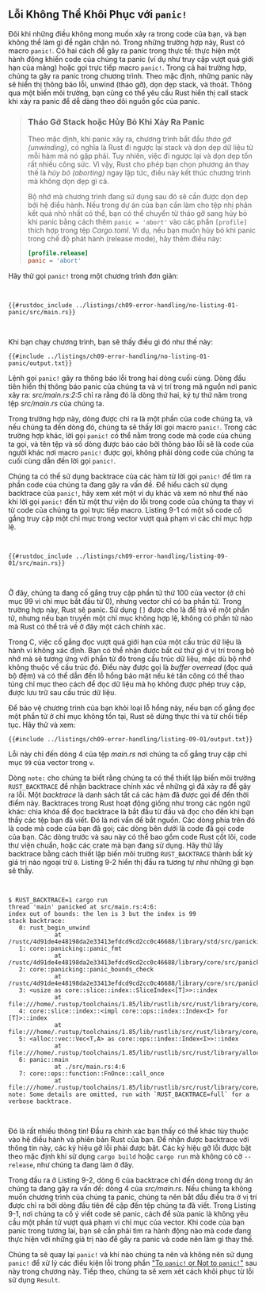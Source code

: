 ## Lỗi Không Thể Khôi Phục với `panic!`

Đôi khi những điều không mong muốn xảy ra trong code của bạn, và bạn không thể
làm gì để ngăn chặn nó. Trong những trường hợp này, Rust có macro `panic!`. Có
hai cách để gây ra panic trong thực tế: thực hiện một hành động khiến code của
chúng ta panic (ví dụ như truy cập vượt quá giới hạn của mảng) hoặc gọi trực
tiếp macro `panic!`. Trong cả hai trường hợp, chúng ta gây ra panic trong chương
trình. Theo mặc định, những panic này sẽ hiển thị thông báo lỗi, unwind (tháo
gỡ), dọn dẹp stack, và thoát. Thông qua một biến môi trường, bạn cũng có thể yêu
cầu Rust hiển thị call stack khi xảy ra panic để dễ dàng theo dõi nguồn gốc của
panic.

> ### Tháo Gỡ Stack hoặc Hủy Bỏ Khi Xảy Ra Panic
>
> Theo mặc định, khi panic xảy ra, chương trình bắt đầu _tháo gỡ (unwinding)_,
> có nghĩa là Rust đi ngược lại stack và dọn dẹp dữ liệu từ mỗi hàm mà nó gặp
> phải. Tuy nhiên, việc đi ngược lại và dọn dẹp tốn rất nhiều công sức. Vì vậy,
> Rust cho phép bạn chọn phương án thay thế là _hủy bỏ (aborting)_ ngay lập tức,
> điều này kết thúc chương trình mà không dọn dẹp gì cả.
>
> Bộ nhớ mà chương trình đang sử dụng sau đó sẽ cần được dọn dẹp bởi hệ điều
> hành. Nếu trong dự án của bạn cần làm cho tệp nhị phân kết quả nhỏ nhất có
> thể, bạn có thể chuyển từ tháo gỡ sang hủy bỏ khi panic bằng cách thêm
> `panic = 'abort'` vào các phần `[profile]` thích hợp trong tệp _Cargo.toml_.
> Ví dụ, nếu bạn muốn hủy bỏ khi panic trong chế độ phát hành (release mode),
> hãy thêm điều này:
>
> ```toml
> [profile.release]
> panic = 'abort'
> ```

Hãy thử gọi `panic!` trong một chương trình đơn giản:

<Listing file-name="src/main.rs">

```rust,should_panic,panics
{{#rustdoc_include ../listings/ch09-error-handling/no-listing-01-panic/src/main.rs}}
```

</Listing>

Khi bạn chạy chương trình, bạn sẽ thấy điều gì đó như thế này:

```console
{{#include ../listings/ch09-error-handling/no-listing-01-panic/output.txt}}
```

Lệnh gọi `panic!` gây ra thông báo lỗi trong hai dòng cuối cùng. Dòng đầu tiên
hiển thị thông báo panic của chúng ta và vị trí trong mã nguồn nơi panic xảy ra:
_src/main.rs:2:5_ chỉ ra rằng đó là dòng thứ hai, ký tự thứ năm trong tệp
_src/main.rs_ của chúng ta.

Trong trường hợp này, dòng được chỉ ra là một phần của code chúng ta, và nếu
chúng ta đến dòng đó, chúng ta sẽ thấy lời gọi macro `panic!`. Trong các trường
hợp khác, lời gọi `panic!` có thể nằm trong code mà code của chúng ta gọi, và
tên tệp và số dòng được báo cáo bởi thông báo lỗi sẽ là code của người khác nơi
macro `panic!` được gọi, không phải dòng code của chúng ta cuối cùng dẫn đến lời
gọi `panic!`.

<!-- Old heading. Do not remove or links may break. -->

<a id="using-a-panic-backtrace"></a>

Chúng ta có thể sử dụng backtrace của các hàm từ lời gọi `panic!` để tìm ra phần
code của chúng ta đang gây ra vấn đề. Để hiểu cách sử dụng backtrace của
`panic!`, hãy xem xét một ví dụ khác và xem nó như thế nào khi lời gọi `panic!`
đến từ một thư viện do lỗi trong code của chúng ta thay vì từ code của chúng ta
gọi trực tiếp macro. Listing 9-1 có một số code cố gắng truy cập một chỉ mục
trong vector vượt quá phạm vi các chỉ mục hợp lệ.

<Listing number="9-1" file-name="src/main.rs" caption="Cố gắng truy cập một phần tử vượt quá giới hạn của vector, điều này sẽ gây ra lời gọi đến `panic!`">

```rust,should_panic,panics
{{#rustdoc_include ../listings/ch09-error-handling/listing-09-01/src/main.rs}}
```

</Listing>

Ở đây, chúng ta đang cố gắng truy cập phần tử thứ 100 của vector (ở chỉ mục 99
vì chỉ mục bắt đầu từ 0), nhưng vector chỉ có ba phần tử. Trong trường hợp này,
Rust sẽ panic. Sử dụng `[]` được cho là để trả về một phần tử, nhưng nếu bạn
truyền một chỉ mục không hợp lệ, không có phần tử nào mà Rust có thể trả về ở
đây một cách chính xác.

Trong C, việc cố gắng đọc vượt quá giới hạn của một cấu trúc dữ liệu là hành vi
không xác định. Bạn có thể nhận được bất cứ thứ gì ở vị trí trong bộ nhớ mà sẽ
tương ứng với phần tử đó trong cấu trúc dữ liệu, mặc dù bộ nhớ không thuộc về
cấu trúc đó. Điều này được gọi là _buffer overread_ (đọc quá bộ đệm) và có thể
dẫn đến lỗ hổng bảo mật nếu kẻ tấn công có thể thao túng chỉ mục theo cách để
đọc dữ liệu mà họ không được phép truy cập, được lưu trữ sau cấu trúc dữ liệu.

Để bảo vệ chương trình của bạn khỏi loại lỗ hổng này, nếu bạn cố gắng đọc một
phần tử ở chỉ mục không tồn tại, Rust sẽ dừng thực thi và từ chối tiếp tục. Hãy
thử và xem:

```console
{{#include ../listings/ch09-error-handling/listing-09-01/output.txt}}
```

Lỗi này chỉ đến dòng 4 của tệp _main.rs_ nơi chúng ta cố gắng truy cập chỉ mục
`99` của vector trong `v`.

Dòng `note:` cho chúng ta biết rằng chúng ta có thể thiết lập biến môi trường
`RUST_BACKTRACE` để nhận backtrace chính xác về những gì đã xảy ra để gây ra
lỗi. Một _backtrace_ là danh sách tất cả các hàm đã được gọi để đến thời điểm
này. Backtraces trong Rust hoạt động giống như trong các ngôn ngữ khác: chìa
khóa để đọc backtrace là bắt đầu từ đầu và đọc cho đến khi bạn thấy các tệp bạn
đã viết. Đó là nơi vấn đề bắt nguồn. Các dòng phía trên đó là code mà code của
bạn đã gọi; các dòng bên dưới là code đã gọi code của bạn. Các dòng trước và sau
này có thể bao gồm code Rust cốt lõi, code thư viện chuẩn, hoặc các crate mà bạn
đang sử dụng. Hãy thử lấy backtrace bằng cách thiết lập biến môi trường
`RUST_BACKTRACE` thành bất kỳ giá trị nào ngoại trừ `0`. Listing 9-2 hiển thị
đầu ra tương tự như những gì bạn sẽ thấy.

<!-- manual-regeneration
cd listings/ch09-error-handling/listing-09-01
RUST_BACKTRACE=1 cargo run
copy the backtrace output below
check the backtrace number mentioned in the text below the listing
-->

<Listing number="9-2" caption="Backtrace được tạo ra bởi lời gọi đến `panic!` hiển thị khi biến môi trường `RUST_BACKTRACE` được thiết lập">

```console
$ RUST_BACKTRACE=1 cargo run
thread 'main' panicked at src/main.rs:4:6:
index out of bounds: the len is 3 but the index is 99
stack backtrace:
   0: rust_begin_unwind
             at /rustc/4d91de4e48198da2e33413efdcd9cd2cc0c46688/library/std/src/panicking.rs:692:5
   1: core::panicking::panic_fmt
             at /rustc/4d91de4e48198da2e33413efdcd9cd2cc0c46688/library/core/src/panicking.rs:75:14
   2: core::panicking::panic_bounds_check
             at /rustc/4d91de4e48198da2e33413efdcd9cd2cc0c46688/library/core/src/panicking.rs:273:5
   3: <usize as core::slice::index::SliceIndex<[T]>>::index
             at file:///home/.rustup/toolchains/1.85/lib/rustlib/src/rust/library/core/src/slice/index.rs:274:10
   4: core::slice::index::<impl core::ops::index::Index<I> for [T]>::index
             at file:///home/.rustup/toolchains/1.85/lib/rustlib/src/rust/library/core/src/slice/index.rs:16:9
   5: <alloc::vec::Vec<T,A> as core::ops::index::Index<I>>::index
             at file:///home/.rustup/toolchains/1.85/lib/rustlib/src/rust/library/alloc/src/vec/mod.rs:3361:9
   6: panic::main
             at ./src/main.rs:4:6
   7: core::ops::function::FnOnce::call_once
             at file:///home/.rustup/toolchains/1.85/lib/rustlib/src/rust/library/core/src/ops/function.rs:250:5
note: Some details are omitted, run with `RUST_BACKTRACE=full` for a verbose backtrace.
```

</Listing>

Đó là rất nhiều thông tin! Đầu ra chính xác bạn thấy có thể khác tùy thuộc vào
hệ điều hành và phiên bản Rust của bạn. Để nhận được backtrace với thông tin
này, các ký hiệu gỡ lỗi phải được bật. Các ký hiệu gỡ lỗi được bật theo mặc định
khi sử dụng `cargo build` hoặc `cargo run` mà không có cờ `--release`, như chúng
ta đang làm ở đây.

Trong đầu ra ở Listing 9-2, dòng 6 của backtrace chỉ đến dòng trong dự án chúng
ta đang gây ra vấn đề: dòng 4 của _src/main.rs_. Nếu chúng ta không muốn chương
trình của chúng ta panic, chúng ta nên bắt đầu điều tra ở vị trí được chỉ ra bởi
dòng đầu tiên đề cập đến tệp chúng ta đã viết. Trong Listing 9-1, nơi chúng ta
cố ý viết code sẽ panic, cách để sửa panic là không yêu cầu một phần tử vượt quá
phạm vi chỉ mục của vector. Khi code của bạn panic trong tương lai, bạn sẽ cần
phải tìm ra hành động nào mà code đang thực hiện với những giá trị nào để gây ra
panic và code nên làm gì thay thế.

Chúng ta sẽ quay lại `panic!` và khi nào chúng ta nên và không nên sử dụng
`panic!` để xử lý các điều kiện lỗi trong phần ["To `panic!` or Not to
`panic!`"][to-panic-or-not-to-panic]<!-- ignore --> sau này trong chương này.
Tiếp theo, chúng ta sẽ xem xét cách khôi phục từ lỗi sử dụng `Result`.

[to-panic-or-not-to-panic]:
  ch09-03-to-panic-or-not-to-panic.html#to-panic-or-not-to-panic
